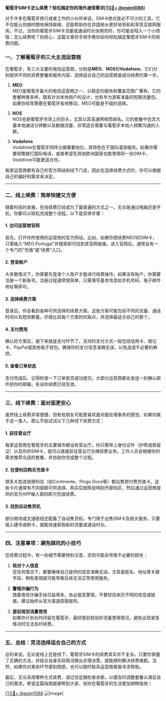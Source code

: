 **葡萄牙SIM卡怎么续费？轻松搞定你的海外通信需求[[TG💪+ @esim1088](https://t.me/s/esim1088)]**

对于许多在葡萄牙旅行或者工作的小伙伴来说，SIM卡绝对是必不可少的工具。它不仅能让你随时随地保持联络，还能帮助你在异国他乡更好地导航和享受互联网服务。不过，当你的葡萄牙SIM卡流量或通话时长快用完时，你可能会陷入一个小烦恼：怎么续费呢？别担心，这篇文章将手把手教你如何轻松搞定葡萄牙SIM卡的续费问题。

### 一、了解葡萄牙的三大主流运营商

在葡萄牙，有三大主要的电信运营商，分别是**MEO**、**NOS**和**Vodafone**。它们分别提供不同的资费套餐和服务内容，选择适合自己的运营商是成功续费的第一步。

1. **MEO**  
   MEO是葡萄牙最大的电信运营商之一，以稳定的服务和覆盖范围广著称。它的套餐种类多样，既有针对本地用户的设计，也有专为游客准备的短期流量包。如果你经常需要在葡萄牙各地移动，MEO可能是不错的选择。

2. **NOS**  
   NOS也是葡萄牙市场上的巨头，尤其以其高速网络而闻名。它的套餐中包含大量本地通话分钟数以及数据流量，非常适合需要与葡萄牙本地人频繁沟通的人群。

3. **Vodafone**  
   Vodafone在葡萄牙同样占据重要地位，其特色在于国际漫游服务。如果你需要频繁拨打国际电话，或者希望在其他欧洲国家也能使用同一张SIM卡，Vodafone可能更适合你。

每家运营商都有自己的官方网站和线下门店，因此在选择续费方式时，你可以根据自己的偏好和需求来决定。

---

### 二、线上续费：简单快捷又方便

随着科技的发展，在线续费已经成为了最普遍的方式之一。无论是通过电脑还是手机，你都可以轻松完成整个流程。以下是具体步骤：

#### 1. 访问运营商官网  
首先，打开你所使用的运营商的官方网站。比如，如果你想续费MEO的SIM卡，只需输入“MEO Portugal”并搜索即可找到其官网链接。进入官网后，通常会有一个专门的“充值”或“续费”入口。

#### 2. 登录账户  
大多数情况下，你需要先登录个人账户才能进行续费操作。如果没有账户，你需要注册一个新账号。注册过程通常很简单，只需填写基本信息如手机号码、电子邮件地址等即可。

#### 3. 选择续费方案  
登录后，你会看到各种可供选择的续费方案。这些方案可能包括不同的流量、通话时间以及短信数量。仔细比较每个方案的优缺点，并选择最适合自己的那个。

#### 4. 支付费用  
确认好方案后，接下来就是支付环节了。支持的支付方式一般包括信用卡、借记卡、PayPal或其他电子钱包。确保你的支付信息准确无误，以免造成不必要的麻烦。

#### 5. 查看订单状态  
支付完成后，记得检查一下订单是否成功提交。大部分运营商都会发送一封确认邮件到你的邮箱，告诉你续费已经生效。

---

### 三、线下续费：面对面更安心

虽然线上续费非常便捷，但有些朋友可能更喜欢面对面处理事务的感觉。如果你属于这一类人，那么不妨试试以下几种线下续费方式：

#### 1. 前往营业厅  
每家运营商在葡萄牙的主要城市都设有营业厅。你只需带上身份证件（护照或居留证）以及你的SIM卡，就可以直接前往营业厅办理续费业务。工作人员会根据你的需求推荐合适的套餐，并协助你完成整个过程。

#### 2. 在便利店购买充值卡  
很多大型连锁便利店（如Continente、Pingo Doce等）都出售预付费充值卡。这些卡片通常有不同面额可供选择，购买后按照说明刮开密码区，然后通过运营商提供的官方APP输入密码即可完成续费。

#### 3. 找到自动售货机  
部分商场或交通枢纽还配备了自动售货机，专门用于出售SIM卡及相关服务。只要插入硬币或刷卡，就能快速获取新的流量或通话时长。

---

### 四、注意事项：避免踩坑的小技巧

在续费过程中，有一些细节需要特别注意，否则可能会导致不必要的损失：

1. **核对个人信息**  
   在任何情况下，都要确保自己提供的信息准确无误。尤其是姓名、地址等关键字段，稍有差错就可能导致后续无法正常使用服务。

2. **警惕诈骗行为**  
   随着电信诈骗手段日益增多，务必提高警惕，不要轻信来历不明的信息或链接。建议始终从官方渠道获取服务。

3. **提前规划流量使用**  
   如果你计划长时间留在葡萄牙，最好提前规划好流量使用情况，避免出现紧急情况时无法及时续费。

---

### 五、总结：灵活选择适合自己的方式

总的来说，无论是线上还是线下，葡萄牙SIM卡的续费其实并不复杂。只要你掌握了正确的方法，并结合自身实际情况做出合理决策，就能顺利解决续费难题。当然，如果你对某些环节感到困惑，也可以随时联系运营商客服寻求帮助。

最后，无论采用哪种方式续费，请记住定期检查余额，以便及时调整套餐以满足自己的需求。希望这篇指南能够帮到大家，祝你在葡萄牙的生活更加顺畅愉快！

[[TG💪+ @esim1088](https://t.me/s/esim1088) ![Image](https://i.postimg.cc/4NQfJmqS/Snipaste-2025-05-13-00-14-12.png)]